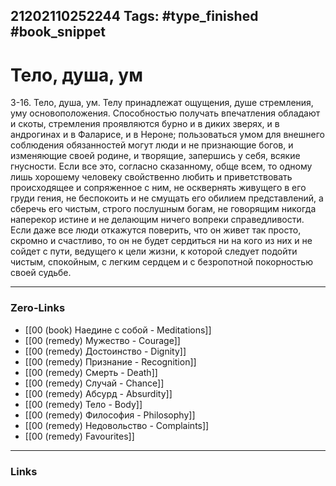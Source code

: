 21202110252244
Tags: #type_finished #book_snippet 
---
# Тело, душа, ум

 3-16. Тело, душа, ум. Телу принадлежат ощущения, душе стремления, уму  основоположения. Способностью получать впечатления обладают и скоты, стремления проявляются бурно и в диких зверях, и в андрогинах  и в Фаларисе, и в Нероне; пользоваться умом для внешнего соблюдения обязанностей могут люди и не признающие богов, и изменяющие своей родине, и творящие, запершись у себя, всякие гнусности. Если все это, согласно сказанному, обще всем, то одному лишь хорошему человеку свойственно любить и приветствовать происходящее и сопряженное с ним, не осквернять живущего в его груди гения, не беспокоить и не смущать его обилием представлений, а сберечь его чистым, строго послушным богам, не говорящим никогда наперекор истине и не делающим ничего вопреки справедливости. Если даже все люди откажутся поверить, что он живет так просто, скромно и счастливо, то он не будет сердиться ни на кого из них и не сойдет с пути, ведущего к цели жизни, к которой следует подойти чистым, спокойным, с легким сердцем и с безропотной покорностью своей судьбе. 

---
### Zero-Links
 - [[00 (book) Наедине с собой - Meditations]]
 - [[00 (remedy) Мужество - Courage]]
 - [[00 (remedy) Достоинство - Dignity]]
 - [[00 (remedy) Признание - Recognition]]
 - [[00 (remedy) Смерть - Death]]
 - [[00 (remedy) Случай - Chance]]
 - [[00 (remedy) Абсурд - Absurdity]]
 - [[00 (remedy) Тело - Body]]
 - [[00 (remedy) Философия - Philosophy]]
 - [[00 (remedy) Недовольство - Complaints]]
 - [[00 (remedy) Favourites]]
---
### Links
